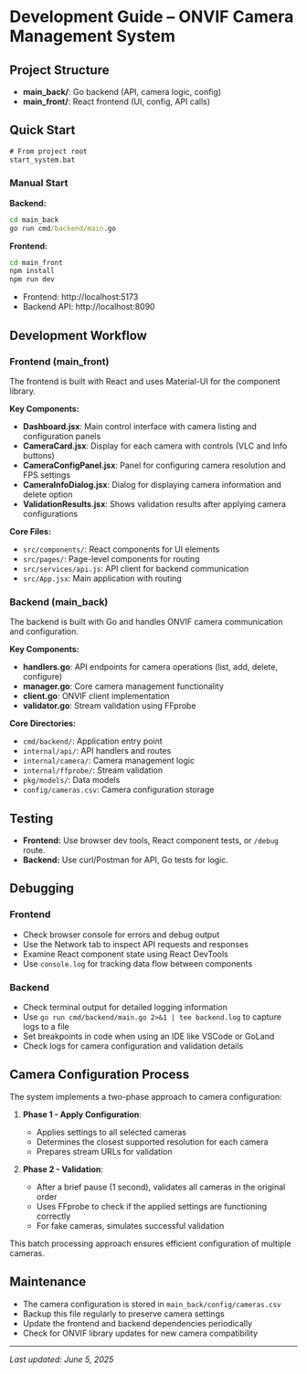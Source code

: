 # Development Guide – ONVIF Camera Management System

## Project Structure

- **main_back/**: Go backend (API, camera logic, config)
- **main_front/**: React frontend (UI, config, API calls)

## Quick Start

```cmd
# From project root
start_system.bat
```

### Manual Start

**Backend:**
```cmd
cd main_back
go run cmd/backend/main.go
```

**Frontend:**
```cmd
cd main_front
npm install
npm run dev
```

- Frontend: http://localhost:5173
- Backend API: http://localhost:8090

## Development Workflow

### Frontend (main_front)
The frontend is built with React and uses Material-UI for the component library.

**Key Components:**
- **Dashboard.jsx**: Main control interface with camera listing and configuration panels
- **CameraCard.jsx**: Display for each camera with controls (VLC and Info buttons)
- **CameraConfigPanel.jsx**: Panel for configuring camera resolution and FPS settings
- **CameraInfoDialog.jsx**: Dialog for displaying camera information and delete option
- **ValidationResults.jsx**: Shows validation results after applying camera configurations

**Core Files:**
- `src/components/`: React components for UI elements
- `src/pages/`: Page-level components for routing
- `src/services/api.js`: API client for backend communication
- `src/App.jsx`: Main application with routing

### Backend (main_back)
The backend is built with Go and handles ONVIF camera communication and configuration.

**Key Components:**
- **handlers.go**: API endpoints for camera operations (list, add, delete, configure)
- **manager.go**: Core camera management functionality
- **client.go**: ONVIF client implementation
- **validator.go**: Stream validation using FFprobe

**Core Directories:**
- `cmd/backend/`: Application entry point
- `internal/api/`: API handlers and routes
- `internal/camera/`: Camera management logic
- `internal/ffprobe/`: Stream validation
- `pkg/models/`: Data models
- `config/cameras.csv`: Camera configuration storage

## Testing

- **Frontend:** Use browser dev tools, React component tests, or `/debug` route.
- **Backend:** Use curl/Postman for API, Go tests for logic.

## Debugging

### Frontend
- Check browser console for errors and debug output
- Use the Network tab to inspect API requests and responses
- Examine React component state using React DevTools
- Use `console.log` for tracking data flow between components

### Backend
- Check terminal output for detailed logging information
- Use `go run cmd/backend/main.go 2>&1 | tee backend.log` to capture logs to a file
- Set breakpoints in code when using an IDE like VSCode or GoLand
- Check logs for camera configuration and validation details

## Camera Configuration Process

The system implements a two-phase approach to camera configuration:

1. **Phase 1 - Apply Configuration**: 
   - Applies settings to all selected cameras
   - Determines the closest supported resolution for each camera
   - Prepares stream URLs for validation

2. **Phase 2 - Validation**:
   - After a brief pause (1 second), validates all cameras in the original order
   - Uses FFprobe to check if the applied settings are functioning correctly
   - For fake cameras, simulates successful validation

This batch processing approach ensures efficient configuration of multiple cameras.

## Maintenance

- The camera configuration is stored in `main_back/config/cameras.csv`
- Backup this file regularly to preserve camera settings
- Update the frontend and backend dependencies periodically
- Check for ONVIF library updates for new camera compatibility

---

_Last updated: June 5, 2025_
